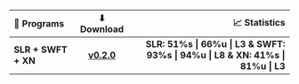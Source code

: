 <p align="center">
  <picture>
    <source media="(prefers-color-scheme: dark)" srcset="./LICENSE/dark.png">
    <source media="(prefers-color-scheme: light)" srcset="./LICENSE/white.png">
<img>

| 💾 Programs | ⬇ Download | 📈 Statistics |
| :--- | :---: | ---: |
| **SLR + SWFT + XN** | **[v0.2.0](https://files.catbox.moe/mzshi9.zip)** | ‎**SLR: 51%s \| 66%u \| L3 & SWFT: 93%s \| 94%u \| L8 & XN: 41%s \| 81%u \| L3**|
